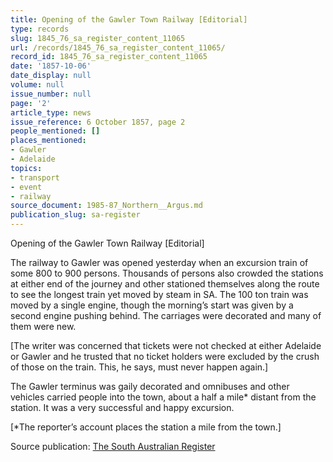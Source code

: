 ```yaml
---
title: Opening of the Gawler Town Railway [Editorial]
type: records
slug: 1845_76_sa_register_content_11065
url: /records/1845_76_sa_register_content_11065/
record_id: 1845_76_sa_register_content_11065
date: '1857-10-06'
date_display: null
volume: null
issue_number: null
page: '2'
article_type: news
issue_reference: 6 October 1857, page 2
people_mentioned: []
places_mentioned:
- Gawler
- Adelaide
topics:
- transport
- event
- railway
source_document: 1985-87_Northern__Argus.md
publication_slug: sa-register
---
```


Opening of the Gawler Town Railway [Editorial]

The railway to Gawler was opened yesterday when an excursion train of some 800 to 900 persons.  Thousands of persons also crowded the stations at either end of the journey and other stationed themselves along the route to see the longest train yet moved by steam in SA.  The 100 ton train was moved by a single engine, though the morning’s start was given by a second engine pushing behind.  The carriages were decorated and many of them were new.

[The writer was concerned that tickets were not checked at either Adelaide or Gawler and he trusted that no ticket holders were excluded by the crush of those on the train.  This, he says, must never happen again.]

The Gawler terminus was gaily decorated and omnibuses and other vehicles carried people into the town, about a half a mile* distant from the station.  It was a very successful and happy excursion.

[*The reporter’s account places the station a mile from the town.]

Source publication: [The South Australian Register](/publications/sa-register/)
